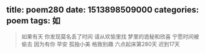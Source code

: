 title: poem280
date: 1513898509000
categories: poem
tags: 如
---
> 如果有天
你发现莫名丢了时间
请从欢愉里找
梦里的诡秘和欣喜
宁愿时间被偷去
因为有你
早安
孤独小美
格致别趣
六点起床第280天 迟到17天